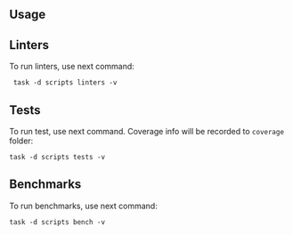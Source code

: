 ## Usage



## Linters

To run linters, use next command:

```shell
 task -d scripts linters -v
```

## Tests

To run test, use next command. Coverage info will be
recorded to ```coverage``` folder:

```shell
task -d scripts tests -v
```

## Benchmarks

To run benchmarks, use next command:

```shell
task -d scripts bench -v
```
